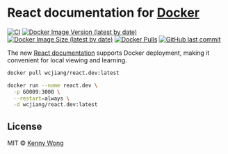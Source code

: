 React documentation for [Docker](https://hub.docker.com/r/wcjiang/react.dev)
===

<!--rehype:ignore:start-->
[![CI](https://github.com/uiwjs/react.dev-for-docker/actions/workflows/ci.yml/badge.svg)](https://github.com/uiwjs/react.dev-for-docker/actions/workflows/ci.yml)
[![Docker Image Version (latest by date)](https://img.shields.io/docker/v/wcjiang/react.dev)](https://hub.docker.com/r/wcjiang/react.dev)
[![Docker Image Size (latest by date)](https://img.shields.io/docker/image-size/wcjiang/react.dev)](https://hub.docker.com/r/wcjiang/react.dev)
[![Docker Pulls](https://img.shields.io/docker/pulls/wcjiang/react.dev)](https://hub.docker.com/r/wcjiang/react.dev)
[![GitHub last commit](https://img.shields.io/github/last-commit/uiwjs/react.dev-for-docker?style=flat&label=react.dev)](https://github.com/uiwjs/react.dev-for-docker/commits)
<!--rehype:ignore:end-->

The new [React documentation](https://github.com/reactjs/react.dev) supports Docker deployment, making it convenient for local viewing and learning.

```bash
docker pull wcjiang/react.dev:latest
```

```bash
docker run --name react.dev \
  -p 60009:3000 \
  --restart=always \
  -d wcjiang/react.dev:latest
```

## License

MIT © [Kenny Wong](https://github.com/jaywcjlove)

